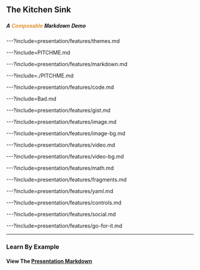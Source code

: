 ## The Kitchen Sink

##### <span style="font-family:Helvetica Neue; font-weight:bold">A <span style="color:#e49436">Composable</span> Markdown Demo</span>

---?include=presentation/features/themes.md

---?include=PITCHME.md

---?include=presentation/features/markdown.md

---?include=./PITCHME.md

---?include=presentation/features/code.md

---?include=Bad.md

---?include=presentation/features/gist.md

---?include=presentation/features/image.md

---?include=presentation/features/image-bg.md

---?include=presentation/features/video.md

---?include=presentation/features/video-bg.md

---?include=presentation/features/math.md

---?include=presentation/features/fragments.md

---?include=presentation/features/yaml.md

---?include=presentation/features/controls.md

---?include=presentation/features/social.md

---?include=presentation/features/go-for-it.md

---

### Learn By Example

#### View The <a target="_blank" href="https://github.com/gitpitch/feature-demo/blob/composable-markdown/PITCHME.md">Presentation Markdown</a>


